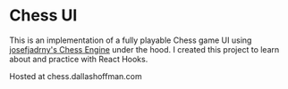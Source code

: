 # Chess UI

This is an implementation of a fully playable Chess game UI using [josefjadrny's Chess Engine](https://github.com/josefjadrny/js-chess-engine) under the hood. I created this project to learn about and practice with React Hooks.

Hosted at chess.dallashoffman.com